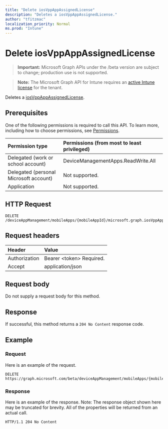 ```yaml
---
title: "Delete iosVppAppAssignedLicense"
description: "Deletes a iosVppAppAssignedLicense."
author: "tfitzmac"
localization_priority: Normal
ms.prod: "Intune"
---
```


# Delete iosVppAppAssignedLicense

> **Important:** Microsoft Graph APIs under the /beta version are subject to change; production use is not supported.

> **Note:** The Microsoft Graph API for Intune requires an [active Intune license](https://go.microsoft.com/fwlink/?linkid=839381) for the tenant.

Deletes a [iosVppAppAssignedLicense](../resources/intune-apps-iosvppappassignedlicense.md).

## Prerequisites
One of the following permissions is required to call this API. To learn more, including how to choose permissions, see [Permissions](/graph/permissions-reference).

|Permission type|Permissions (from most to least privileged)|
|:---|:---|
|Delegated (work or school account)|DeviceManagementApps.ReadWrite.All|
|Delegated (personal Microsoft account)|Not supported.|
|Application|Not supported.|

## HTTP Request
<!-- {
  "blockType": "ignored"
}
-->
``` http
DELETE /deviceAppManagement/mobileApps/{mobileAppId}/microsoft.graph.iosVppApp/assignedLicenses/{iosVppAppAssignedLicenseId}
```

## Request headers
|Header|Value|
|:---|:---|
|Authorization|Bearer &lt;token&gt; Required.|
|Accept|application/json|

## Request body
Do not supply a request body for this method.

## Response
If successful, this method returns a `204 No Content` response code.

## Example

### Request
Here is an example of the request.
``` http
DELETE https://graph.microsoft.com/beta/deviceAppManagement/mobileApps/{mobileAppId}/microsoft.graph.iosVppApp/assignedLicenses/{iosVppAppAssignedLicenseId}
```

### Response
Here is an example of the response. Note: The response object shown here may be truncated for brevity. All of the properties will be returned from an actual call.
``` http
HTTP/1.1 204 No Content
```





